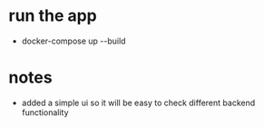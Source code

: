 # run the app
- docker-compose up --build

# notes
- added a simple ui so it will be easy to check different backend functionality